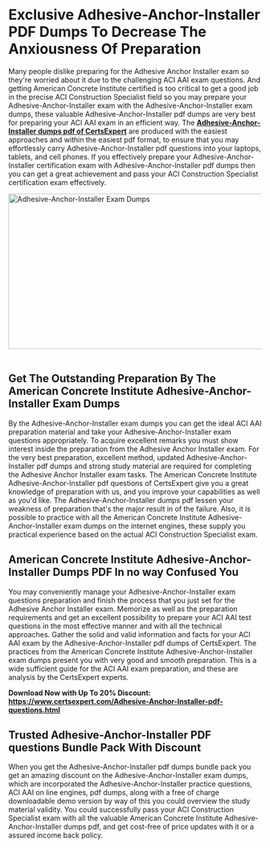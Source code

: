 <h1><strong>Exclusive Adhesive-Anchor-Installer PDF Dumps To Decrease The Anxiousness Of Preparation</strong></h1>
<p>Many people dislike preparing for the Adhesive Anchor Installer exam so they're worried about it due to the challenging ACI AAI exam questions. And getting American Concrete Institute certified is too critical to get a good job in the precise ACI Construction Specialist field so you may prepare your Adhesive-Anchor-Installer exam with the Adhesive-Anchor-Installer exam dumps, these valuable Adhesive-Anchor-Installer pdf dumps are very best for preparing your ACI AAI exam in an efficient way. The <a href="https://www.certsexpert.com/Adhesive-Anchor-Installer-pdf-questions.html"><strong>Adhesive-Anchor-Installer dumps pdf of CertsExpert</strong></a> are produced with the easiest approaches and within the easiest pdf format, to ensure that you may effortlessly carry Adhesive-Anchor-Installer pdf questions into your laptops, tablets, and cell phones. If you effectively prepare your Adhesive-Anchor-Installer certification exam with Adhesive-Anchor-Installer pdf dumps then you can get a great achievement and pass your ACI Construction Specialist certification exam effectively.</p>
<p><img src="https://i.ibb.co/fGLqmFv/Adhesive-Anchor-Installer.png" alt="Adhesive-Anchor-Installer Exam Dumps" width="550" height="309" />&nbsp;</p>
<h2><strong>Get The Outstanding Preparation By The American Concrete Institute Adhesive-Anchor-Installer Exam Dumps</strong></h2>
<p>By the Adhesive-Anchor-Installer exam dumps you can get the ideal ACI AAI preparation material and take your Adhesive-Anchor-Installer exam questions appropriately. To acquire excellent remarks you must show interest inside the preparation from the Adhesive Anchor Installer exam. For the very best preparation, excellent method, updated Adhesive-Anchor-Installer pdf dumps and strong study material are required for completing the Adhesive Anchor Installer exam tasks. The American Concrete Institute Adhesive-Anchor-Installer pdf questions of CertsExpert give you a great knowledge of preparation with us, and you improve your capabilities as well as you'd like. The Adhesive-Anchor-Installer dumps pdf lessen your weakness of preparation that's the major result in of the failure. Also, it is possible to practice with all the American Concrete Institute Adhesive-Anchor-Installer exam dumps on the internet engines, these supply you practical experience based on the actual ACI Construction Specialist exam.</p>
<h2><strong>American Concrete Institute Adhesive-Anchor-Installer Dumps PDF In no way Confused You</strong></h2>
<p>You may conveniently manage your Adhesive-Anchor-Installer exam questions preparation and finish the process that you just set for the Adhesive Anchor Installer exam. Memorize as well as the preparation requirements and get an excellent possibility to prepare your ACI AAI test questions in the most effective manner and with all the technical approaches. Gather the solid and valid information and facts for your ACI AAI exam by the Adhesive-Anchor-Installer pdf dumps of CertsExpert. The practices from the American Concrete Institute Adhesive-Anchor-Installer exam dumps present you with very good and smooth preparation. This is a wide sufficient guide for the ACI AAI exam preparation, and these are analysis by the CertsExpert experts.</p>
<p><strong>Download Now with Up To 20% Discount: <a href="https://www.certsexpert.com/Adhesive-Anchor-Installer-pdf-questions.html">https://www.certsexpert.com/Adhesive-Anchor-Installer-pdf-questions.html</a></strong></p>
<h2><strong>Trusted Adhesive-Anchor-Installer PDF questions Bundle Pack With Discount</strong></h2>
<p>When you get the Adhesive-Anchor-Installer pdf dumps bundle pack you get an amazing discount on the Adhesive-Anchor-Installer exam dumps, which are incorporated the Adhesive-Anchor-Installer practice questions, ACI AAI on line engines, pdf dumps, along with a free of charge downloadable demo version by way of this you could overview the study material validity. You could successfully pass your ACI Construction Specialist exam with all the valuable American Concrete Institute Adhesive-Anchor-Installer dumps pdf, and get cost-free of price updates with it or a assured income back policy.</p>
